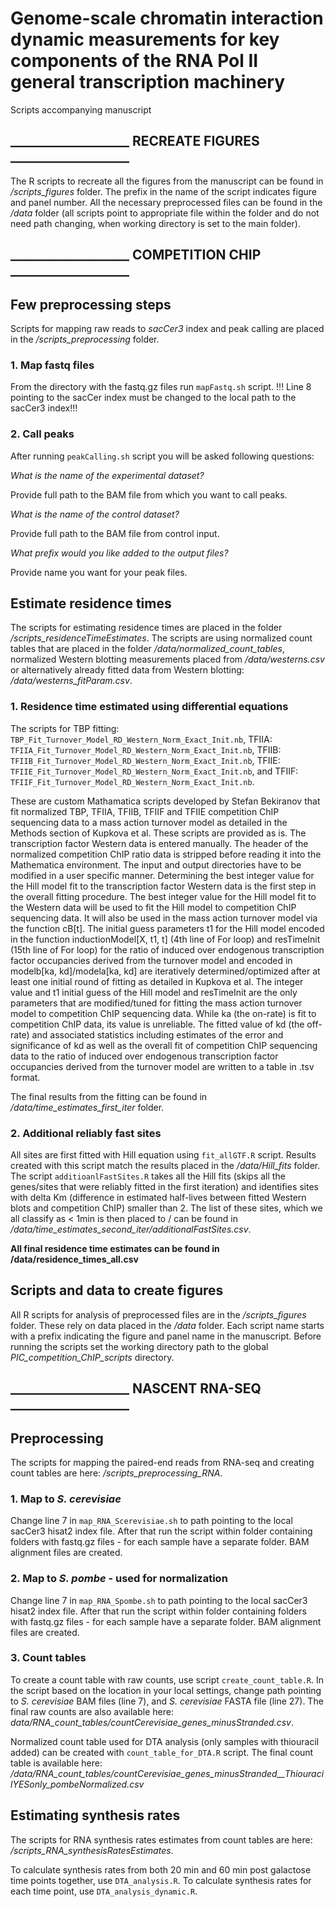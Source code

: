 # Genome-scale chromatin interaction dynamic measurements for key components of the RNA Pol II general transcription machinery

 Scripts accompanying manuscript

## ___________________ RECREATE FIGURES ___________________

The R scripts to recreate all the figures from the manuscript can be found in */scripts_figures* folder. The prefix in the name of the script indicates figure and panel number. All the necessary preprocessed files can be found in the */data* folder (all scripts point to appropriate file within the folder and do not need path changing, when working directory is set to the main folder). 

## ___________________ COMPETITION CHIP ___________________

## Few preprocessing steps

Scripts for mapping raw reads to *sacCer3* index and peak calling are placed in the */scripts_preprocessing* folder.
### 1. Map fastq files
From the directory with the fastq.gz files run `mapFastq.sh` script. !!! Line 8 pointing to the sacCer
index must be changed to the local path to the sacCer3 index!!!

### 2. Call peaks

After running `peakCalling.sh` script you will be asked following questions:

*What is the name of the experimental dataset?*

Provide full path to the BAM file from which you want to call peaks.

*What is the name of the control dataset?*

Provide full path to the BAM file from control input.

*What prefix would you like added to the output files?*

Provide name you want for your peak files.

## Estimate residence times

The scripts for estimating residence times are placed in the folder */scripts_residenceTimeEstimates*. The scripts are using normalized count tables that are placed in the folder */data/normalized_count_tables*, normalized Western blotting measurements placed from */data/westerns.csv* or alternatively already fitted data from Western blotting: */data/westerns_fitParam.csv*.

### 1. Residence time estimated using differential equations

The scripts for TBP fitting: `TBP_Fit_Turnover_Model_RD_Western_Norm_Exact_Init.nb`, TFIIA: `TFIIA_Fit_Turnover_Model_RD_Western_Norm_Exact_Init.nb`, TFIIB: `TFIIB_Fit_Turnover_Model_RD_Western_Norm_Exact_Init.nb`, TFIIE: `TFIIE_Fit_Turnover_Model_RD_Western_Norm_Exact_Init.nb`, and TFIIF: `TFIIF_Fit_Turnover_Model_RD_Western_Norm_Exact_Init.nb`.

These are custom Mathamatica scripts developed by Stefan Bekiranov that fit normalized TBP, TFIIA, TFIIB, TFIIF and TFIIE competition ChIP sequencing data to a mass action turnover model as detailed in the Methods section of Kupkova et al.  These scripts are provided as is.  The transcription factor Western data is entered manually.  The header of the normalized competition ChIP ratio data is stripped before reading it into the Mathematica environment.  The input and output directories have to be modified in a user specific manner.  Determining the best integer value for the Hill model fit to the transcription factor Western data is the first step in the overall fitting procedure.  The best integer value for the Hill model fit to the Western data will be used to fit the Hill model to competition ChIP sequencing data.  It will also be used in the mass action turnover model via the function cB[t].  The initial guess parameters t1 for the Hill model encoded in the function inductionModel[X, t1, t] (4th line of For loop) and resTimeInit (15th line of For loop) for the ratio of induced over endogenous transcription factor occupancies derived from the turnover model and encoded in modelb[ka, kd]/modela[ka, kd] are iteratively determined/optimized after at least one initial round of fitting as detailed in Kupkova et al.  The integer value and t1 initial guess of the Hill model and resTimeInit are the only parameters that are modified/tuned for fitting the mass action turnover model to competition ChIP sequencing data.  While ka (the on-rate) is fit to competition ChIP data, its value is unreliable.  The fitted value of kd (the off-rate) and associated statistics including estimates of the error and significance of kd as well as the overall fit of competition ChIP sequencing data to the ratio of induced over endogenous transcription factor occupancies derived from the turnover model are written to a table in .tsv format.    


The final results from the fitting can be found in */data/time_estimates_first_iter* folder.

### 2. Additional reliably fast sites

All sites are first fitted with Hill equation using `fit_allGTF.R` script. Results created with this script match the results placed in the */data/Hill_fits* folder. The script `additioanlFastSites.R` takes all the Hill fits (skips all the genes/sites that were reliably fitted in the first iteration) and identifies sites with delta Km (difference in estimated half-lives between fitted Western blots and competition ChIP) smaller than 2. The list of these sites, which we all classify as < 1min is then placed to / can be found in */data/time_estimates_second_iter/additionalFastSites.csv*.

**All final residence time estimates can be found in /data/residence_times_all.csv**


## Scripts and data to create figures

All R scripts for analysis of preprocessed files are in the */scripts_figures* folder. These rely on data placed in the */data* folder. Each script name starts with a prefix indicating the figure and panel name in the manuscript. Before running the scripts set the working directory path to the global *PIC_competition_ChIP_scripts* directory.


## ___________________ NASCENT RNA-SEQ ___________________

## Preprocessing

The scripts for mapping the paired-end reads from RNA-seq and creating count tables are here: */scripts_preprocessing_RNA*.

### 1. Map to *S. cerevisiae*

Change line 7 in `map_RNA_Scerevisiae.sh` to path pointing to the local sacCer3 hisat2 index file. After that run the script within folder containing folders with fastq.gz files - for each sample have a separate folder. BAM alignment files are created.  

### 2. Map to *S. pombe* - used for normalization

Change line 7 in `map_RNA_Spombe.sh` to path pointing to the local sacCer3 hisat2 index file. After that run the script within folder containing folders with fastq.gz files - for each sample have a separate folder. BAM alignment files are created.

### 3. Count tables

To create a count table with raw counts, use script `create_count_table.R`. In the script based on the location in your local settings, change path pointing to *S. cerevisiae* BAM files (line 7), and *S. cerevisiae* FASTA file (line 27). The final raw counts are also available here: *data/RNA_count_tables/countCerevisiae_genes_minusStranded.csv*.

Normalized count table used for DTA analysis (only samples with thiouracil added) can be created with `count_table_for_DTA.R` script. The final count table is available here: */data/RNA_count_tables/countCerevisiae_genes_minusStranded__ThiouracilYESonly_pombeNormalized.csv*

## Estimating synthesis rates

The scripts for RNA synthesis rates estimates from count tables are here: */scripts_RNA_synthesisRatesEstimates*.

To calculate synthesis rates from both 20 min and 60 min post galactose time points together, use `DTA_analysis.R`. To calculate synthesis rates for each time point, use `DTA_analysis_dynamic.R`.
